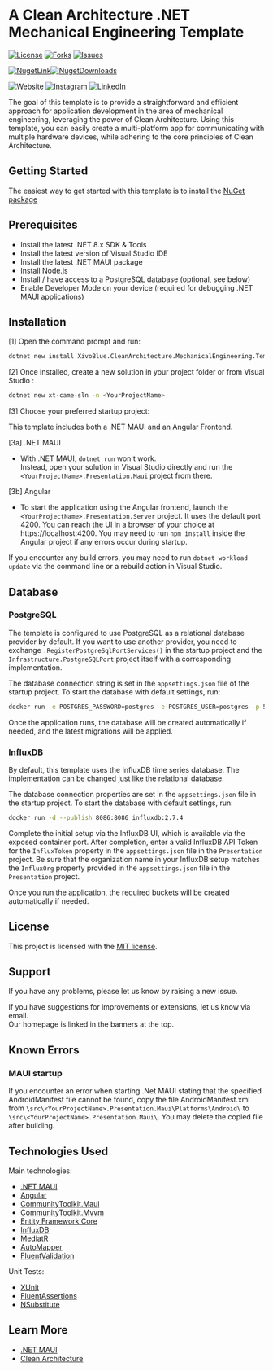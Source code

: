 <!-- Project Shields & URLs -->
[github_build-shield]: https://img.shields.io/badge/
[license-shield]: https://img.shields.io/github/license/XivotecGmbH/CleanArchitecture.MechanicalEngineering
[license-url]: https://github.com/XivotecGmbH/CleanArchitecture.MechanicalEngineering/blob/master/LICENSE
[contributors-url]: https://github.com/XivotecGmbH/CleanArchitecture.MechanicalEngineering/graphs/contributors
[forks-shield]: https://img.shields.io/github/forks/XivotecGmbH/CleanArchitecture.MechanicalEngineering
[forks-url]: https://github.com/XivotecGmbH/CleanArchitecture.MechanicalEngineering/network/members
[issues-shield]: https://img.shields.io/github/issues/XivotecGmbH/CleanArchitecture.MechanicalEngineering
[issues-url]: https://github.com/XivotecGmbH/CleanArchitecture.MechanicalEngineering/issues

[nuget-shield]: https://img.shields.io/nuget/v/XivoBlue.CleanArchitecture.MechanicalEngineering.Template?label=NuGet
[nuget-url]: https://www.nuget.org/packages/XivoBlue.CleanArchitecture.MechanicalEngineering.Template
[nuget-d-shield]: https://img.shields.io/nuget/dt/XivoBlue.CleanArchitecture.MechanicalEngineering.Template?label=Downloads
[nuget-d-url]: https://www.nuget.org/packages/XivoBlue.CleanArchitecture.MechanicalEngineering.Template

[website-shield]: https://img.shields.io/badge/Xivotec-blue
[website-url]: https://xivotec.com/
[instagram-shield]: https://img.shields.io/badge/Xivotec-blue?logo=instagram&logoColor=white
[instagram-url]: https://www.instagram.com/xivotec
[linkedin-shield]: https://img.shields.io/badge/Xivotec-blue?logo=linkedin&logoColor=white
[linkedin-url]: https://de.linkedin.com/company/xivotec

# A Clean Architecture .NET Mechanical Engineering Template
[![License][license-shield]][license-url] [![Forks][forks-shield]][forks-url] [![Issues][issues-shield]][issues-url]

[![NugetLink][nuget-shield]][nuget-url][![NugetDownloads][nuget-d-shield]][nuget-d-url]

[![Website][website-shield]][website-url] [![Instagram][instagram-shield]][instagram-url] [![LinkedIn][linkedin-shield]][linkedin-url]

The goal of this template is to provide a straightforward and efficient approach for application development in the area of mechanical engineering, leveraging the power of Clean Architecture.
Using this template, you can easily create a multi-platform app for communicating with multiple hardware devices, while adhering to the core principles of Clean Architecture.

## Getting Started
The easiest way to get started with this template is to install the [NuGet package][nuget-d-url]

## Prerequisites
- Install the latest .NET 8.x SDK & Tools
- Install the latest version of Visual Studio IDE
- Install the latest .NET MAUI package
- Install Node.js
- Install / have access to a PostgreSQL database (optional, see below)
- Enable Developer Mode on your device (required for debugging .NET MAUI applications)

## Installation
[1] Open the command prompt and run:

```bash
dotnet new install XivoBlue.CleanArchitecture.MechanicalEngineering.Template
```

[2] Once installed, create a new solution in your project folder or from Visual Studio :

```bash
dotnet new xt-came-sln -n <YourProjectName>
```

[3] Choose your preferred startup project:

This template includes both a .NET MAUI and an Angular Frontend.

[3a] .NET MAUI
- With .NET MAUI, `dotnet run` won't work.  
Instead, open your solution in Visual Studio directly and run the `<YourProjectName>.Presentation.Maui` project from there.

[3b] Angular
- To start the application using the Angular frontend, launch the `<YourProjectName>.Presentation.Server` project.
It uses the default port 4200. You can reach the UI in a browser of your choice at https://localhost:4200.
You may need to run `npm install` inside the Angular project if any errors occur during startup.

If you encounter any build errors, you may need to run `dotnet workload update` via the command line or a rebuild action in Visual Studio.

## Database

### PostgreSQL

The template is configured to use PostgreSQL as a relational database provider by default. If you want to use another provider, you need to exchange `.RegisterPostgreSqlPortServices()`
in the startup project and the `Infrastructure.PostgreSQLPort` project itself with a corresponding implementation.

The database connection string is set in the `appsettings.json` file of the startup project.
To start the database with default settings, run:

```bash
docker run -e POSTGRES_PASSWORD=postgres -e POSTGRES_USER=postgres -p 5432:5432 postgres:latest
```

Once the application runs, the database will be created automatically if needed, and the latest migrations will be applied.

### InfluxDB

By default, this template uses the InfluxDB time series database. The implementation can be changed just like the relational database.

The database connection properties are set in the `appsettings.json` file in the startup project.
To start the database with default settings, run:

```bash
docker run -d --publish 8086:8086 influxdb:2.7.4
```

Complete the initial setup via the InfluxDB UI, which is available via the exposed container port. After completion, enter a valid InfluxDB API Token for the `InfluxToken` property in the `appsettings.json` file in the `Presentation` project. Be sure that the organization name in your InfluxDB setup matches the `InfluxOrg` property provided in the `appsettings.json` file in the `Presentation` project.

Once you run the application, the required buckets will be created automatically if needed.

## License

This project is licensed with the [MIT license](LICENSE).

## Support

If you have any problems, please let us know by raising a new issue.

If you have suggestions for improvements or extensions, let us know via email.  
Our homepage is linked in the banners at the top.

## Known Errors

### MAUI startup
If you encounter an error when starting .Net MAUI stating that the specified AndroidManifest file cannot be found, copy the file AndroidManifest.xml from `\src\<YourProjectName>.Presentation.Maui\Platforms\Android\` to `\src\<YourProjectName>.Presentation.Maui\`. You may delete the copied file after building.

## Technologies Used

Main technologies:
* [.NET MAUI](https://learn.microsoft.com/en-us/dotnet/maui/)
* [Angular](https://angular.dev/)
* [CommunityToolkit.Maui](https://github.com/CommunityToolkit/Maui)
* [CommunityToolkit.Mvvm](https://learn.microsoft.com/de-de/dotnet/communitytoolkit/mvvm/)
* [Entity Framework Core](https://docs.microsoft.com/en-us/ef/core/)
* [InfluxDB](https://www.influxdata.com/)
* [MediatR](https://github.com/jbogard/MediatR)
* [AutoMapper](https://automapper.org/)
* [FluentValidation](https://fluentvalidation.net/)

Unit Tests:  
* [XUnit](https://xunit.net/)
* [FluentAssertions](https://fluentassertions.com/)
* [NSubstitute](https://nsubstitute.github.io/)

## Learn More

* [.NET MAUI](https://learn.microsoft.com/en-us/dotnet/maui/)
* [Clean Architecture](https://blog.cleancoder.com/uncle-bob/2012/08/13/the-clean-architecture.html)
